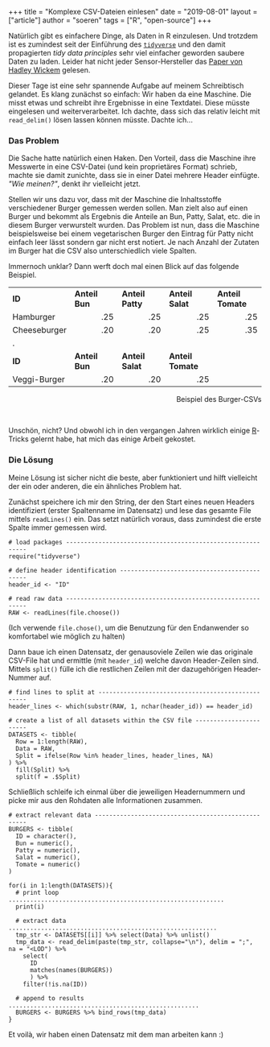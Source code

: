 +++
title = "Komplexe CSV-Dateien einlesen"
date = "2019-08-01"
layout = ["article"]
author = "soeren"
tags = ["R", "open-source"]
+++

Natürlich gibt es einfachere Dinge, als Daten in R einzulesen. Und trotzdem ist es zumindest seit der Einführung des [`tidyverse`](https://www.tidyverse.org/) und den damit propagierten *tidy data principles* sehr viel einfacher geworden saubere Daten zu laden. Leider hat nicht jeder Sensor-Hersteller das [Paper von Hadley Wickem](https://www.jstatsoft.org/index.php/jss/article/view/v059i10/v59i10.pdf) gelesen.

Dieser Tage ist eine sehr spannende Aufgabe auf meinem Schreibtisch gelandet. Es klang zunächst so einfach: Wir haben da eine Maschine. Die misst etwas und schreibt ihre Ergebnisse in eine Textdatei. Diese müsste eingelesen und weiterverarbeitet. Ich dachte, dass sich das relativ leicht mit `read_delim()` lösen lassen können müsste. Dachte ich...

### Das Problem

Die Sache hatte natürlich einen Haken. Den Vorteil, dass die Maschine ihre Messwerte in eine CSV-Datei (und kein proprietäres Format) schrieb, machte sie damit zunichte, dass sie in einer Datei mehrere Header einfügte. *"Wie meinen?"*, denkt ihr vielleicht jetzt.

Stellen wir uns dazu vor, dass mit der Maschine die Inhaltsstoffe verschiedener Burger gemessen werden sollen. Man zielt also auf einen Burger und bekommt als Ergebnis die Anteile an Bun, Patty, Salat, etc. die in diesem Burger verwurstelt wurden. Das Problem ist nun, dass die Maschine beispielsweise bei einem vegetarischen Burger den Eintrag für Patty nicht einfach leer lässt sondern gar nicht erst notiert. Je nach Anzahl der Zutaten im Burger hat die CSV also unterschiedlich viele Spalten.

Immernoch unklar? Dann werft doch mal einen Blick auf das folgende Beispiel.

<div class="imagebox">
<table>
	<colgroup>
		<col width="20%" />
		<col width="20%"/>
        <col width="20%" />
        <col width="20%" />
        <col width="20%" />
	</colgroup>
	<tbody>
        <tr>
            <td><b>ID</b></td>
            <td><b>Anteil Bun</b></td>
            <td><b>Anteil Patty</b></td>
            <td><b>Anteil Salat</b></td>
            <td><b>Anteil Tomate</b></td>
        </tr>
        <tr>
            <td>Hamburger</td>
            <td align="right">.25</td>
            <td align="right">.25</td>
            <td align="right">.25</td>
            <td align="right">.25</td>
        </tr>
        <tr>
            <td>Cheeseburger</td>
            <td align="right">.20</td>
            <td align="right">.20</td>
            <td align="right">.25</td>
            <td align="right">.35</td>
        </tr>
        <tr><td>.</td><td></td><td></td><td></td><td></td></tr>
        <tr>
            <td><b>ID</b></td>
            <td><b>Anteil Bun</b></td>
            <td><b>Anteil Salat</b></td>
            <td><b>Anteil Tomate</b></td>
            <td></td>
        </tr>
        <tr>
            <td>Veggi-Burger</td>
            <td align="right">.20</td>
            <td align="right">.20</td>
            <td align="right">.25</td>
            <td></td>
        </tr>
	</tbody>
</table>
<p style="text-align:right">Beispiel des Burger-CSVs</p>
</div><br>


Unschön, nicht? Und obwohl ich in den vergangen Jahren wirklich einige [R](/tags/r)-Tricks gelernt habe, hat mich das einige Arbeit gekostet. 

### Die Lösung

Meine Lösung ist sicher nicht die beste, aber funktioniert und hilft vielleicht der ein oder anderen, die ein ähnliches Problem hat. 

Zunächst speichere ich mir den String, der den Start eines neuen Headers identifiziert (erster Spaltenname im Datensatz) und lese das gesamte File mittels `readLines()` ein. Das setzt natürlich voraus, dass zumindest die erste Spalte immer gemessen wird.

```
# load packages -----------------------------------------------------------
require("tidyverse")

# define header identification --------------------------------------------
header_id <- "ID"

# read raw data -----------------------------------------------------------
RAW <- readLines(file.choose())
```

(Ich verwende `file.chose()`, um die Benutzung für den Endanwender so komfortabel wie möglich zu halten)

Dann baue ich einen Datensatz, der genausoviele Zeilen wie das originale CSV-File hat und ermittle (mit `header_id`) welche davon Header-Zeilen sind. Mittels `split()` fülle ich die restlichen Zeilen mit der dazugehörigen Header-Nummer auf.

```
# find lines to split at --------------------------------------------------
header_lines <- which(substr(RAW, 1, nchar(header_id)) == header_id)

# create a list of all datasets within the CSV file -----------------------
DATASETS <- tibble(
  Row = 1:length(RAW),
  Data = RAW,
  Split = ifelse(Row %in% header_lines, header_lines, NA)
) %>%
  fill(Split) %>% 
  split(f = .$Split)
```

Schließlich schleife ich einmal über die jeweiligen Headernummern und picke mir aus den Rohdaten alle Informationen zusammen.

```
# extract relevant data ---------------------------------------------------
BURGERS <- tibble(
  ID = character(),
  Bun = numeric(), 
  Patty = numeric(),
  Salat = numeric(),
  Tomate = numeric()
)

for(i in 1:length(DATASETS)){
  # print loop ............................................................
  print(i)
  
  # extract data ..........................................................
  tmp_str <- DATASETS[[i]] %>% select(Data) %>% unlist()
  tmp_data <- read_delim(paste(tmp_str, collapse="\n"), delim = ";", na = "<LOD") %>% 
    select(
      ID
      matches(names(BURGERS))
      ) %>%
    filter(!is.na(ID))
  
  # append to results .....................................................
  BURGERS <- BURGERS %>% bind_rows(tmp_data) 
}
```

Et voilà, wir haben einen Datensatz mit dem man arbeiten kann :)
